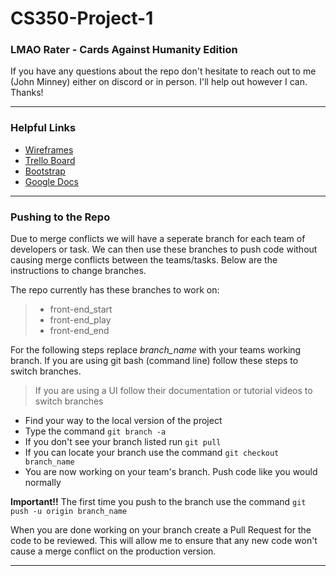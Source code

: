 # CS350-Project-1
### LMAO Rater - Cards Against Humanity Edition
If you have any questions about the repo don't hesitate to reach out to me (John Minney) either on discord or in person. I'll help out however I can. Thanks!
***
### Helpful Links
* [Wireframes](https://drive.google.com/file/d/1AEX5SSGb8SkRphjMRcTisz7CaAjFmmYf/view?usp=sharing)
* [Trello Board](https://trello.com/invite/b/sG8NbTUa/ff1a6878bca18a700b2939722b832863/cs350-project-1-cards-against-humanity-lmao-rater)
* [Bootstrap](https://getbootstrap.com/)
* [Google Docs](https://docs.google.com/document/d/1h5SaQgaS8cBbChJ9sOJOn-tKTe_8QvTDyvLXEAc75DU/edit)
***
### Pushing to the Repo
Due to merge conflicts we will have a seperate branch for each team of developers or task. We can then use these branches to push code without causing merge conflicts between the teams/tasks. Below are the instructions to change branches.

The repo currently has these branches to work on:
>* front-end_start
>* front-end_play
>* front-end_end

For the following steps replace *branch_name* with your teams working branch.
If you are using git bash (command line) follow these steps to switch branches.
> If you are using a UI follow their documentation or tutorial videos to switch branches
* Find your way to the local version of the project
* Type the command `git branch -a`
* If you don't see your branch listed run `git pull`
* If you can locate your branch use the command `git checkout branch_name`
* You are now working on your team's branch. Push code like you would normally

**Important!!**
The first time you push to the branch use the command `git push -u origin branch_name`

When you are done working on your branch create a Pull Request for the code to be reviewed. This will allow me to ensure that any new code won't cause a merge conflict on the production version.
***
